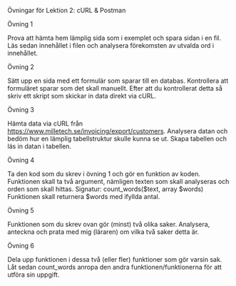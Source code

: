 Övningar för Lektion 2: cURL & Postman

Övning 1

Prova att hämta hem lämplig sida som i exemplet och spara sidan i en fil. Läs sedan innehållet i filen och analysera förekomsten av utvalda ord i innehållet.

Övning 2

Sätt upp en sida med ett formulär som sparar till en databas. Kontrollera att formuläret sparar som det skall manuellt. Efter att du kontrollerat detta så skriv ett skript som skickar in data direkt via cURL.

Övning 3

Hämta data via cURL från https://www.milletech.se/invoicing/export/customers. Analysera datan och bedöm hur en lämplig tabellstruktur skulle kunna se ut. Skapa tabellen och läs in datan i tabellen.

Övning 4

Ta den kod som du skrev i övning 1 och gör en funktion av koden. Funktionen skall ta två argument, nämligen texten som skall analyseras och orden som skall hittas. Signatur: count_words($text, array $words) Funktionen skall returnera $words med ifyllda antal.

Övning 5

Funktionen som du skrev ovan gör (minst) två olika saker. Analysera, anteckna och prata med mig (läraren) om vilka två saker detta är.

Övning 6

Dela upp funktionen i dessa två (eller fler) funktioner som gör varsin sak. Låt sedan count_words anropa den andra funktionen/funktionerna för att utföra sin uppgift.